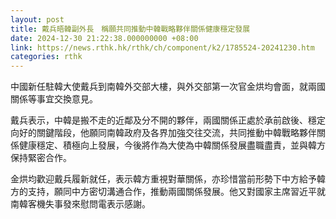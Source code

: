 ```yaml
---
layout: post
title: 戴兵晤韓副外長　稱願共同推動中韓戰略夥伴關係健康穩定發展
date: 2024-12-30 21:22:38.000000000 +08:00
link: https://news.rthk.hk/rthk/ch/component/k2/1785524-20241230.htm
categories: rthk
---
```


中國新任駐韓大使戴兵到南韓外交部大樓，與外交部第一次官金烘均會面，就兩國關係等事宜交換意見。

戴兵表示，中韓是搬不走的近鄰及分不開的夥伴，兩國關係正處於承前啟後、穩定向好的關鍵階段，他願同南韓政府及各界加強交往交流，共同推動中韓戰略夥伴關係健康穩定、積極向上發展，今後將作為大使為中韓關係發展盡職盡責，並與韓方保持緊密合作。

金烘均歡迎戴兵履新就任，表示韓方重視對華關係，亦珍惜當前形勢下中方給予韓方的支持，願同中方密切溝通合作，推動兩國關係發展。他又對國家主席習近平就南韓客機失事發來慰問電表示感謝。

